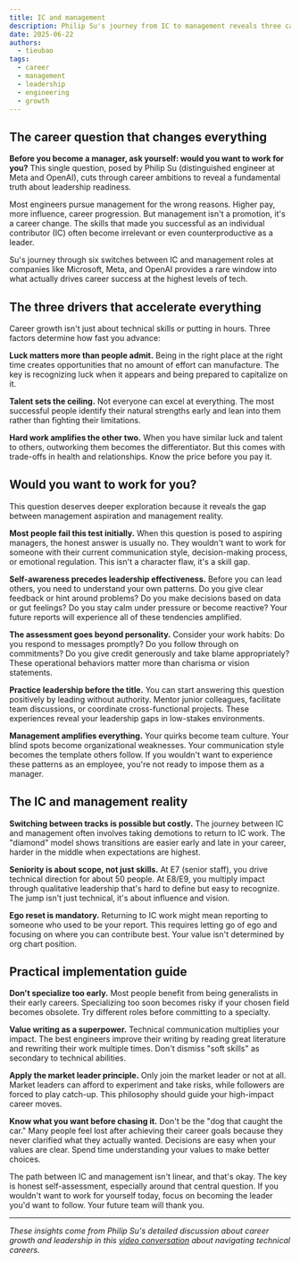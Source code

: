 ```yaml
---
title: IC and management
description: Philip Su's journey from IC to management reveals three career growth drivers and one critical question every potential leader must answer. The insights challenge conventional wisdom about technical careers.
date: 2025-06-22
authors:
  - tieubao
tags:
  - career
  - management
  - leadership
  - engineering
  - growth
---
```


## The career question that changes everything

**Before you become a manager, ask yourself: would you want to work for you?** This single question, posed by Philip Su (distinguished engineer at Meta and OpenAI), cuts through career ambitions to reveal a fundamental truth about leadership readiness.

Most engineers pursue management for the wrong reasons. Higher pay, more influence, career progression. But management isn't a promotion, it's a career change. The skills that made you successful as an individual contributor (IC) often become irrelevant or even counterproductive as a leader.

Su's journey through six switches between IC and management roles at companies like Microsoft, Meta, and OpenAI provides a rare window into what actually drives career success at the highest levels of tech.

## The three drivers that accelerate everything

Career growth isn't just about technical skills or putting in hours. Three factors determine how fast you advance:

**Luck matters more than people admit.** Being in the right place at the right time creates opportunities that no amount of effort can manufacture. The key is recognizing luck when it appears and being prepared to capitalize on it.

**Talent sets the ceiling.** Not everyone can excel at everything. The most successful people identify their natural strengths early and lean into them rather than fighting their limitations.

**Hard work amplifies the other two.** When you have similar luck and talent to others, outworking them becomes the differentiator. But this comes with trade-offs in health and relationships. Know the price before you pay it.

## Would you want to work for you?

This question deserves deeper exploration because it reveals the gap between management aspiration and management reality.

**Most people fail this test initially.** When this question is posed to aspiring managers, the honest answer is usually no. They wouldn't want to work for someone with their current communication style, decision-making process, or emotional regulation. This isn't a character flaw, it's a skill gap.

**Self-awareness precedes leadership effectiveness.** Before you can lead others, you need to understand your own patterns. Do you give clear feedback or hint around problems? Do you make decisions based on data or gut feelings? Do you stay calm under pressure or become reactive? Your future reports will experience all of these tendencies amplified.

**The assessment goes beyond personality.** Consider your work habits: Do you respond to messages promptly? Do you follow through on commitments? Do you give credit generously and take blame appropriately? These operational behaviors matter more than charisma or vision statements.

**Practice leadership before the title.** You can start answering this question positively by leading without authority. Mentor junior colleagues, facilitate team discussions, or coordinate cross-functional projects. These experiences reveal your leadership gaps in low-stakes environments.

**Management amplifies everything.** Your quirks become team culture. Your blind spots become organizational weaknesses. Your communication style becomes the template others follow. If you wouldn't want to experience these patterns as an employee, you're not ready to impose them as a manager.

## The IC and management reality

**Switching between tracks is possible but costly.** The journey between IC and management often involves taking demotions to return to IC work. The "diamond" model shows transitions are easier early and late in your career, harder in the middle when expectations are highest.

**Seniority is about scope, not just skills.** At E7 (senior staff), you drive technical direction for about 50 people. At E8/E9, you multiply impact through qualitative leadership that's hard to define but easy to recognize. The jump isn't just technical, it's about influence and vision.

**Ego reset is mandatory.** Returning to IC work might mean reporting to someone who used to be your report. This requires letting go of ego and focusing on where you can contribute best. Your value isn't determined by org chart position.

## Practical implementation guide

**Don't specialize too early.** Most people benefit from being generalists in their early careers. Specializing too soon becomes risky if your chosen field becomes obsolete. Try different roles before committing to a specialty.

**Value writing as a superpower.** Technical communication multiplies your impact. The best engineers improve their writing by reading great literature and rewriting their work multiple times. Don't dismiss "soft skills" as secondary to technical abilities.

**Apply the market leader principle.** Only join the market leader or not at all. Market leaders can afford to experiment and take risks, while followers are forced to play catch-up. This philosophy should guide your high-impact career moves.

**Know what you want before chasing it.** Don't be the "dog that caught the car." Many people feel lost after achieving their career goals because they never clarified what they actually wanted. Decisions are easy when your values are clear. Spend time understanding your values to make better choices.

The path between IC and management isn't linear, and that's okay. The key is honest self-assessment, especially around that central question. If you wouldn't want to work for yourself today, focus on becoming the leader you'd want to follow. Your future team will thank you.

---

*These insights come from Philip Su's detailed discussion about career growth and leadership in this [video conversation](https://www.youtube.com/watch?v=v2JxdjTi_1I) about navigating technical careers.*
